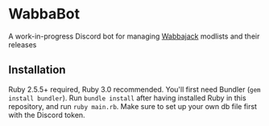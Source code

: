 # WabbaBot
A work-in-progress Discord bot for managing [Wabbajack](https://www.wabbajack.org) modlists and their releases

## Installation
Ruby 2.5.5+ required, Ruby 3.0 recommended. You'll first need Bundler (`gem install bundler`). Run `bundle install` after having installed Ruby in this repository, and run `ruby main.rb`. Make sure to set up your own db file first with the Discord token.
